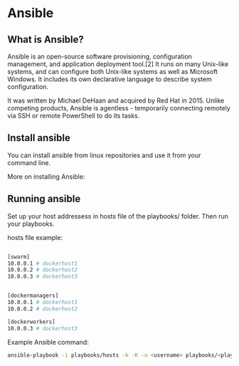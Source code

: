# Ansible

## What is Ansible?

Ansible is an open-source software provisioning, configuration management, and application deployment tool.[2] It runs on many Unix-like systems, and can configure both Unix-like systems as well as Microsoft Windows. It includes its own declarative language to describe system configuration.

It was written by Michael DeHaan and acquired by Red Hat in 2015. Unlike competing products, Ansible is agentless - temporarily connecting remotely via SSH or remote PowerShell to do its tasks.

## Install ansible

You can install ansible from linux repositories and use it from your command line.

More on installing Ansible: 


## Running ansible

Set up your host addressess in hosts file of the playbooks/ folder. Then run your playbooks.

hosts file example:

```bash

[swarm]
10.0.0.1 # dockerhost1
10.0.0.2 # dockerhost2
10.0.0.3 # dockerhost3


[dockermanagers]
10.0.0.1 # dockerhost1
10.0.0.2 # dockerhost2

[dockerworkers]
10.0.0.3 # dockerhost3

```


Example Ansible command:

```bash
ansible-playbook -i playbooks/hosts -k -K -u <username> playbooks/<playbook.yml>
```